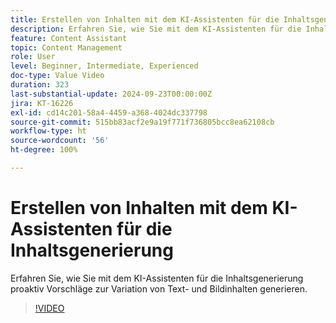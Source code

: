 ```yaml
---
title: Erstellen von Inhalten mit dem KI-Assistenten für die Inhaltsgenerierung
description: Erfahren Sie, wie Sie mit dem KI-Assistenten für die Inhaltsgenerierung proaktiv Vorschläge zur Variation von Text- und Bildinhalten generieren.
feature: Content Assistant
topic: Content Management
role: User
level: Beginner, Intermediate, Experienced
doc-type: Value Video
duration: 323
last-substantial-update: 2024-09-23T00:00:00Z
jira: KT-16226
exl-id: cd14c201-58a4-4459-a368-4024dc337798
source-git-commit: 515bb83acf2e9a19f771f736805bcc8ea62108cb
workflow-type: ht
source-wordcount: '56'
ht-degree: 100%

---
```


# Erstellen von Inhalten mit dem KI-Assistenten für die Inhaltsgenerierung

Erfahren Sie, wie Sie mit dem KI-Assistenten für die Inhaltsgenerierung proaktiv Vorschläge zur Variation von Text- und Bildinhalten generieren.

>[!VIDEO](https://video.tv.adobe.com/v/3434635/?learn=on)
